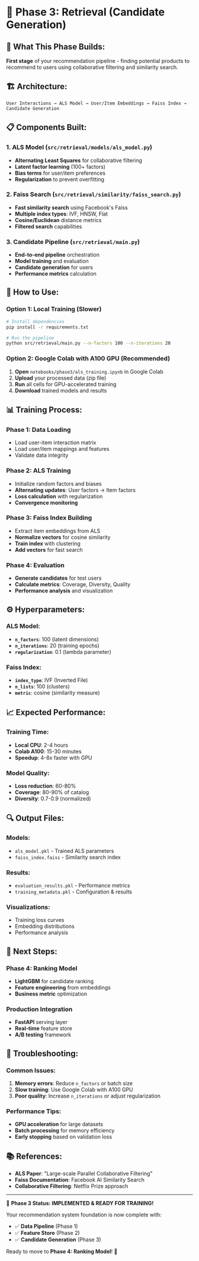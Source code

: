 # 🚀 Phase 3: Retrieval (Candidate Generation)

## 🎯 **What This Phase Builds:**

**First stage** of your recommendation pipeline - finding potential products to recommend to users using collaborative filtering and similarity search.

## 🏗️ **Architecture:**

```
User Interactions → ALS Model → User/Item Embeddings → Faiss Index → Candidate Generation
```

## 📋 **Components Built:**

### **1. ALS Model (`src/retrieval/models/als_model.py`)**
- **Alternating Least Squares** for collaborative filtering
- **Latent factor learning** (100+ factors)
- **Bias terms** for user/item preferences
- **Regularization** to prevent overfitting

### **2. Faiss Search (`src/retrieval/similarity/faiss_search.py`)**
- **Fast similarity search** using Facebook's Faiss
- **Multiple index types**: IVF, HNSW, Flat
- **Cosine/Euclidean** distance metrics
- **Filtered search** capabilities

### **3. Candidate Pipeline (`src/retrieval/main.py`)**
- **End-to-end pipeline** orchestration
- **Model training** and evaluation
- **Candidate generation** for users
- **Performance metrics** calculation

## 🚀 **How to Use:**

### **Option 1: Local Training (Slower)**
```bash
# Install dependencies
pip install -r requirements.txt

# Run the pipeline
python src/retrieval/main.py --n-factors 100 --n-iterations 20
```

### **Option 2: Google Colab with A100 GPU (Recommended)**
1. **Open** `notebooks/phase3/als_training.ipynb` in Google Colab
2. **Upload** your processed data (zip file)
3. **Run** all cells for GPU-accelerated training
4. **Download** trained models and results

## 📊 **Training Process:**

### **Phase 1: Data Loading**
- Load user-item interaction matrix
- Load user/item mappings and features
- Validate data integrity

### **Phase 2: ALS Training**
- Initialize random factors and biases
- **Alternating updates**: User factors → Item factors
- **Loss calculation** with regularization
- **Convergence monitoring**

### **Phase 3: Faiss Index Building**
- Extract item embeddings from ALS
- **Normalize vectors** for cosine similarity
- **Train index** with clustering
- **Add vectors** for fast search

### **Phase 4: Evaluation**
- **Generate candidates** for test users
- **Calculate metrics**: Coverage, Diversity, Quality
- **Performance analysis** and visualization

## ⚙️ **Hyperparameters:**

### **ALS Model:**
- **`n_factors`**: 100 (latent dimensions)
- **`n_iterations`**: 20 (training epochs)
- **`regularization`**: 0.1 (lambda parameter)

### **Faiss Index:**
- **`index_type`**: IVF (Inverted File)
- **`n_lists`**: 100 (clusters)
- **`metric`**: cosine (similarity measure)

## 📈 **Expected Performance:**

### **Training Time:**
- **Local CPU**: 2-4 hours
- **Colab A100**: 15-30 minutes
- **Speedup**: 4-8x faster with GPU

### **Model Quality:**
- **Loss reduction**: 60-80%
- **Coverage**: 80-90% of catalog
- **Diversity**: 0.7-0.9 (normalized)

## 🔍 **Output Files:**

### **Models:**
- `als_model.pkl` - Trained ALS parameters
- `faiss_index.faiss` - Similarity search index

### **Results:**
- `evaluation_results.pkl` - Performance metrics
- `training_metadata.pkl` - Configuration & results

### **Visualizations:**
- Training loss curves
- Embedding distributions
- Performance analysis

## 🎯 **Next Steps:**

### **Phase 4: Ranking Model**
- **LightGBM** for candidate ranking
- **Feature engineering** from embeddings
- **Business metric** optimization

### **Production Integration**
- **FastAPI** serving layer
- **Real-time** feature store
- **A/B testing** framework

## 🚨 **Troubleshooting:**

### **Common Issues:**
1. **Memory errors**: Reduce `n_factors` or batch size
2. **Slow training**: Use Google Colab with A100 GPU
3. **Poor quality**: Increase `n_iterations` or adjust regularization

### **Performance Tips:**
- **GPU acceleration** for large datasets
- **Batch processing** for memory efficiency
- **Early stopping** based on validation loss

## 📚 **References:**

- **ALS Paper**: "Large-scale Parallel Collaborative Filtering"
- **Faiss Documentation**: Facebook AI Similarity Search
- **Collaborative Filtering**: Netflix Prize approach

---

🎉 **Phase 3 Status: IMPLEMENTED & READY FOR TRAINING!**

Your recommendation system foundation is now complete with:
- ✅ **Data Pipeline** (Phase 1)
- ✅ **Feature Store** (Phase 2)  
- ✅ **Candidate Generation** (Phase 3)

Ready to move to **Phase 4: Ranking Model**! 🚀
